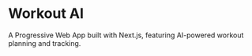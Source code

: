 # Workout AI 

A Progressive Web App built with Next.js, featuring AI-powered workout planning and tracking.
